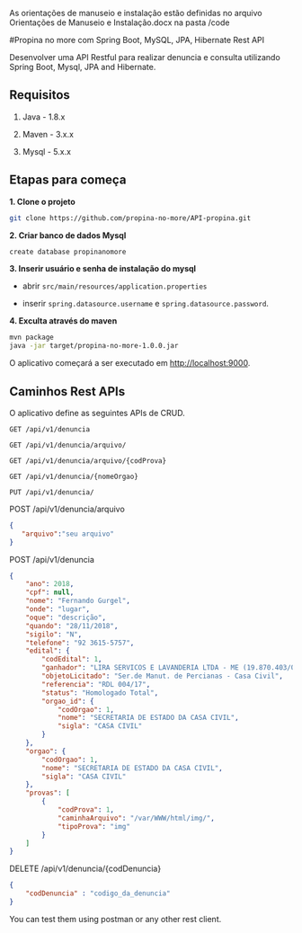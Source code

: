 As orientações de manuseio e instalação estão definidas no arquivo Orientações de Manuseio e Instalação.docx na pasta /code

#Propina no more com Spring Boot, MySQL, JPA, Hibernate Rest API

Desenvolver uma API Restful para realizar denuncia e consulta utilizando Spring Boot, Mysql, JPA and Hibernate.

## Requisitos

1. Java - 1.8.x

2. Maven - 3.x.x

3. Mysql - 5.x.x

## Etapas para começa

**1. Clone o projeto**

```bash
git clone https://github.com/propina-no-more/API-propina.git
```

**2. Criar banco de dados Mysql**
```bash
create database propinanomore
```

**3. Inserir usuário e senha de instalação do mysql**

+ abrir `src/main/resources/application.properties`

+ inserir `spring.datasource.username` e `spring.datasource.password`.

**4. Exculta através do maven**

```bash
mvn package
java -jar target/propina-no-more-1.0.0.jar
```


O aplicativo começará a ser executado em <http://localhost:9000>.

## Caminhos Rest APIs

O aplicativo define as seguintes APIs de CRUD.

	GET /api/v1/denuncia
	
	GET /api/v1/denuncia/arquivo/
	
	GET /api/v1/denuncia/arquivo/{codProva}
    
	GET /api/v1/denuncia/{nomeOrgao}
    
	PUT /api/v1/denuncia/
 
 POST /api/v1/denuncia/arquivo
 
 ```json
 {
 	"arquivo":"seu arquivo"
 }
 
 ```
 
 POST /api/v1/denuncia

```json
{
	"ano": 2018,
	"cpf": null,
	"nome": "Fernando Gurgel",
	"onde": "lugar",
	"oque": "descrição",
	"quando": "28/11/2018",
	"sigilo": "N",
	"telefone": "92 3615-5757",
	"edital": {
		"codEdital": 1,
		"ganhador": "LIRA SERVICOS E LAVANDERIA LTDA - ME (19.870.403/0001-10)",
		"objetoLicitado": "Ser.de Manut. de Percianas - Casa Civil",
		"referencia": "RDL 004/17",
		"status": "Homologado Total",
		"orgao_id": {
			"codOrgao": 1,
			"nome": "SECRETARIA DE ESTADO DA CASA CIVIL",
			"sigla": "CASA CIVIL"
		}
	},
	"orgao": {
		"codOrgao": 1,
		"nome": "SECRETARIA DE ESTADO DA CASA CIVIL",
		"sigla": "CASA CIVIL"
	},
	"provas": [
		{
			"codProva": 1,
			"caminhaArquivo": "/var/WWW/html/img/",
			"tipoProva": "img"
		}
	]
}
```
    
   DELETE /api/v1/denuncia/{codDenuncia}
    
```json
{
	"codDenuncia" : "codigo_da_denuncia"
}
```

You can test them using postman or any other rest client.
